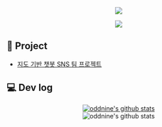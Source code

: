 <div align="center">

<a href="https://www.linkedin.com/in/%EC%A4%80%ED%98%81-%EC%9A%B0-93024b245/"><img src="https://img.shields.io/badge/LinkedIn-0A66C2?style=for-the-badge&logo=LinkedIn&logoColor=white"></a>

<a href="https://9hyuk9.tistory.com/"><img src="https://img.shields.io/badge/My tech blog-A9BCF5?style=flat-square&logo=GitHub Sponsors&logoColor=white&link=https://9hyuk9.tistory.com/"/></a>

</div>

## 📝 Project
- [지도 기반 챗봇 SNS 팀 프로젝트]( https://github.com/WooJinDeve/BIT_Project--Chatbot_SNS_with_Map)

## 💻 Dev log</br>

<div align="center">

[![oddnine's github stats](https://github-readme-stats.vercel.app/api/top-langs/?username=oddnine&show_icons=true&hide_border=true&title_color=004386&icon_color=004386&layout=compact)](https://github.com/oddnine)
  <br/>
![oddnine's github stats](https://github-readme-stats.vercel.app/api?username=oddnine&show_icons=true)
<br/>

</div>

</div>
